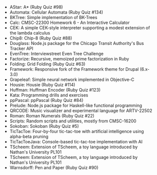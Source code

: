 - AStar: A* (Ruby Quiz #98)
- Automata: Cellular Automata (Ruby Quiz #134)
- BKTree: Simple implementation of BK-Trees
- Calc: CMSC-22300 Homework 6 - An Interactive Calculator
- CEK: A simple CEK-style interpreter supporting a modest extension of the lambda calculus
- Chip8: Chip-8 (Ruby Quiz #88)
- Douglass: Node.js package for the Chicago Transit Authority's Bus Tracker API
- EvenTree: Interviewstreet Even Tree Challenge
- Factorize: Recursive, memoized prime factorization in Ruby
- Folding: Grid Folding (Ruby Quiz #63)
- Framework: Responsive fork of the Framework theme for Drupal (6.x-3.0)
- Grapeleaf: Simple neural network implemented in Objective-C
- Housie: Housie (Ruby Quiz #114)
- Huffman: Huffman Encoder (Ruby Quiz #123)
- Kata: Programming drills and exercises
- ppPascal: ppPascal (Ruby Quiz #84)
- Prelude: Node.js package for Haskell-like functional programming
- QRCODE: Music visualizer and experimental language for ARTV-22502
- Roman: Roman Numerals (Ruby Quiz #22)
- Scripts: Random scripts and utilities, mostly from CMSC-16200
- Sokoban: Sokoban (Ruby Quiz #5)
- TicTacToe: Four-by-four tic-tac-toe with artificial intelligence using alpha-beta pruning
- TicTacToeJava: Console-based tic-tac-toe implementation with AI
- TScheem: Extension of TScheem, a toy language introduced by Nathan's University PL101
- TScheem: Extension of TScheem, a toy language introduced by Nathan's University PL101
- Warnsdorff: Pen and Paper (Ruby Quiz #90)
